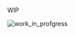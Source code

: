 WIP

![work_in_profgress](https://i.pinimg.com/originals/33/06/2f/33062f790a002ec09c2f8c65e6ae72f6.gif)
